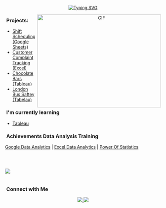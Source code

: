 <div align="center">

[![Typing SVG](https://readme-typing-svg.herokuapp.com?font=Fira+Code&duration=4000&pause=100&random=false&width=435&lines=Hello%2C++I'm+Alex!;Welcome+to+my+World+of+Data)](https://git.io/typing-svg)

</div>

<a target="_blank" align="center">
  <img align="right" top="500" height="300" width="400" alt="GIF" src="https://github.com/Anmol-Baranwal/Cool-GIFs-For-GitHub/assets/74038190/0b335028-1d3d-4ee5-b5b3-a373d499be7e">
</a>



### &nbsp;Projects: 
- [Shift Scheduling (Google Sheets)](https://mavenanalytics.io/project/15843)
- [Customer Complaint Tracking (Excel)](https://mavenanalytics.io/project/12616)
- [Chocolate Bars (Tableau)](https://public.tableau.com/views/ChocolateBarsandAgePreferences/Dashboard1?:language=es-ES&:sid=&:display_count=n&:origin=viz_share_link)
- [London Bus Saftey (Tabelau)](https://public.tableau.com/views/LondonBusSaftey_17090610654180/Dashboard?:language=es-ES&:sid=&:display_count=n&:origin=viz_share_link)
  
  

### &nbsp;I'm currently learning
 - [Tableau](https://mavenanalytics.io/profile/Alexandru-D.-Stoica/186636172)
   
  
### &nbsp;Achievements Data Analysis Training
[Google Data Analytics](https://coursera.org/share/273d71856651a38cf257f11c2494ecde) | [Excel Data Analytics](https://coursera.org/share/5d449590e3504e08f93add34861e6158) | [Power Of Statistics](https://coursera.org/share/5bc2ea65a0b0887215c4cffe0507673a)

<br><br>

<img src="https://user-images.githubusercontent.com/73097560/115834477-dbab4500-a447-11eb-908a-139a6edaec5c.gif"><br><br>

<p align="center">

### &nbsp;Connect with Me

<p align="center">
  <a href="https://www.linkedin.com/in/alexandruds/">
    <img src="https://img.shields.io/badge/-AlexandruD%20Stoica%20-0077B5?style=flat&logo=Linkedin&logoColor=white"/>
  </a>
  <a href="mailto:Alexandru.workspace@gmail.com">
    <img src="https://img.shields.io/badge/-AlexandruD.Stoica-D14836?style=flat&logo=Gmail&logoColor=white"/>
 </a>

 
 
